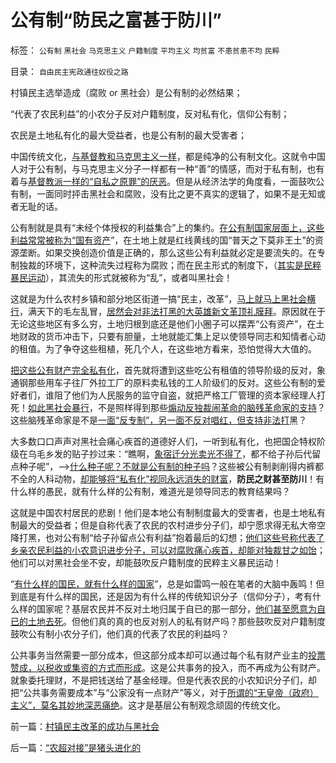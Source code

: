 # 公有制“防民之富甚于防川”

标签： `公有制` `黑社会` `马克思主义` `户籍制度` `平均主义` `均贫富` `不患贫患不均` `民粹` 

目录： `自由民主宪政通往奴役之路`

村镇民主选举造成（腐败 or 黑社会）是公有制的必然结果；

“代表了农民利益”的小农分子反对户籍制度，反对私有化，信仰公有制；

农民是土地私有化的最大受益者，也是公有制的最大受害者；

中国传统文化，[与基督教和马克思主义一样](../../../2010/12/27/路德新教是与马克思主义完全相反.md)，都是纯净的公有制文化。这就令中国人对于公有制，与马克思主义分子一样都有一种“善”的情感，而对于私有制，也有着与[基督教派一样的“自私之原罪”的厌恶](../../../2007/10/1/从《盐铁论》谈起中国人的私有财产原罪感.md)。但是从经济法学的角度看，一面鼓吹公有制，一面同时抨击黑社会和腐败，没有比之更不真实的逻辑了，如果不是无知或者无耻的话。

公有制就是具有“未经个体授权的利益集合”上的集约。[在公有制国家层面上，这些利益常常被称为“国有资产](../../../2010/8/10/罗马公地悲剧和贵族特权，和国有资产流失.md)”，在土地上就是红线黄线的国“普天之下莫非王土”的资源垄断。如果交换创造价值是正确的，那么这些公有利益就必定是要流失的。在专制独裁的环境下，这种流失过程称为腐败；而在民主形式的制度下，（[其实是民粹暴民运动](../../../2010/8/16/“自已作主了”！这就是民主！.md)），其流失的形式就被称为“乱”，或者叫黑社会！

这就是为什么农村乡镇和部分地区街道一搞“民主，改革”，[马上就马上黑社会横行](../../../2010/3/1/产权关系混乱催生中国特色的黑社会.md)，满天下的毛左乱冒，[居然会对非法打黑的大英雄新文革顶礼膜拜](../../../2010/3/1/中国需要人权产权清晰的法治吗？.md)。原因就在于无论这些地区有多么穷，土地归根到底还是他们小圈子可以摆弄“公有资产”，在土地财政的货币冲击下，只要有胆量，土地就能汇集上足以使领导同志和知情者心动的租值。为了争夺这些租植，死几个人，在这些地方看来，恐怕觉得大大值的。

[把这些公有财产完全私有化](../../../2009/7/19/市场经济去特权化中国经济唯一的出路.md)，首先就将遭到这些吃公有租值的领导阶级的反对，象通钢那些用车子往厂外拉工厂的原料卖私钱的工人阶级们的反对。这些公有制的爱好者们，谁阻了他们为人民服务的监守自盗，就把严格工厂管理的资本家经理人打死！[如此黑社会暴行](../../../2009/8/8/少数很明白真相的暴徒制造的黑社会暴行.md)，不是照样得到那些[煽动反独裁闹革命的脑残革命家的支持](../../../2010/10/21/民主斗士的民主素质太差了.md)？这些脑残革命家是不是[一面“反专制”，另一面不反对唱红，但支持非法打](../../../2010/6/10/支持广州等地政府依法打黑.md)黑？

大多数口口声声对黑社会痛心疾首的道德好人们，一听到私有化，也把国企特权阶级在乌毛乡发的贴子抄过来：“瞧啊，[象宿迁分光卖光不得了](../../../2010/7/14/公费医疗和公立医疗是医改巨障.md)，都不给子孙后代留点种子呢”，——>[什么种子呢？不就是公有制的种子吗](../../../2009/4/21/人，性本私.md)？这些被公有制剥削得内裤都不全的人科动物，[却能够将“私有化”视同永远消失的财富](../../../2007/9/8/国有资产和私有财产，政府托管的公共财产.md)，**防民之财甚至防川**！有什么样的愚民，就有什么样的公有制，难道光是领导同志的教育结果吗？

这就是中国农村居民的悲剧！他们是本地公有制制度最大的受害者，也是土地私有制最大的受益者；但是自称代表了农民的农村进步分子们，却宁愿求得无私大帝空降打黑，也对公有制“给子孙留点公有利益”抱着最后的幻想；[他们这些号称代表了乡亲农民利益的小农意识进步分子，可以对腐败痛心疾首，却能对独裁甘之如饴](../../../2010/3/1/讲民主的反腐败，从何说起？.md)；他们可以对黑社会坐不安，却能鼓吹反户籍制度的民粹主义暴民运动！

“[有什么样的国民，就有什么样的国家](../../../2010/12/18/有什么样的国民，就有什么样的政府.md)”，总是如雷鸣一般在笔者的大脑中轰鸣！但到底是有什么样的国民，还是因为有什么样的传统知识分子（信仰分子），考有什么样的国家呢？基层农民并不反对土地归属于自已的那一部分，[他们甚至愿意为自已的土地去死](../../../2008/10/15/权力资本正在新土改中寻找牺牲者？.md)。但他们真的真的也反对别人的私有财产吗？那些鼓吹反对户籍制度鼓吹公有制小农分子们，他们真的代表了农民的利益吗？

公共事务当然需要一部分成本，但这部分成本却可以通过每个私有财产业主的[投票赞成，以税收或集资的方式而形成](../../../2011/5/8/北美独立战争英国真的万恶不赦吗？.md)。这是公共事务的投入，而不再成为公有财产。就象委托理财，不是把钱送给了基金经理。但是代表农民的小农知识分子们，却把“公共事务需要成本”与“公家没有一点财产”等义，对于[所谓的“无皇帝（政府）主义”，莫名其妙地深恶痛绝](../../../2009/11/14/市场经济观点下小农的“愚蠢交换”.md)。这才是基层公有制观念顽固的传统文化。

前一篇：[村镇民主改革的成功与黑社会](../../../2011/5/16/村镇民主改革的成功与黑社会.md)

后一篇：[“农超对接”是猪头进化的](../../../2011/5/17/“农超对接”是猪头进化的.md)
